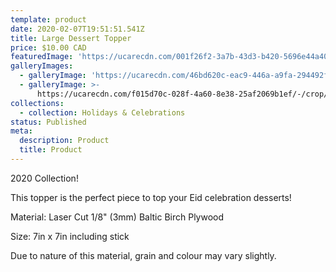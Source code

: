 ```yaml
---
template: product
date: 2020-02-07T19:51:51.541Z
title: Large Dessert Topper
price: $10.00 CAD
featuredImage: 'https://ucarecdn.com/001f26f2-3a7b-43d3-b420-5696e44a4088/'
galleryImages:
  - galleryImage: 'https://ucarecdn.com/46bd620c-eac9-446a-a9fa-294492f43919/'
  - galleryImage: >-
      https://ucarecdn.com/f015d70c-028f-4a60-8e38-25af2069b1ef/-/crop/1590x1981/218,0/-/preview/
collections:
  - collection: Holidays & Celebrations
status: Published
meta:
  description: Product
  title: Product
---
```

2020 Collection!

This topper is the perfect piece to top your Eid celebration desserts!

Material: Laser Cut 1/8" (3mm) Baltic Birch Plywood

Size: 7in x 7in including stick

Due to nature of this material, grain and colour may vary slightly.
